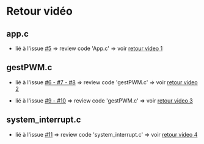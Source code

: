 # Retour vidéo 
## app.c 
- lié à l'issue [#5](https://github.com/NEZIRITau/TP1_PWM_AD_TAN_GIT/issues/5) => review code 'App.c' => voir [retour video 1](https://www.swisstransfer.com/d/7e70bc30-3c48-4a05-a816-607de758dbb2)

## gestPWM.c 
- lié à l'issue [#6 - #7 - #8](https://github.com/NEZIRITau/TP1_PWM_AD_TAN_GIT/issues/8) => review code 'gestPWM.c' => voir [retour video 2](https://www.swisstransfer.com/d/ec31e7e6-9018-4bdc-9e4a-87f6fbfdc946)

- lié à l'issue [#9 - #10](https://github.com/NEZIRITau/TP1_PWM_AD_TAN_GIT/issues/10) => review code 'gestPWM.c' => voir [retour video 3](https://www.swisstransfer.com/d/c7f5c2a5-e2fc-4425-a7d1-de3774cde7ef)

## system_interrupt.c
- lié à l'issue [#11](https://github.com/NEZIRITau/TP1_PWM_AD_TAN_GIT/issues/11) => review code 'system_interrupt.c' => voir [retour video 4](https://www.swisstransfer.com/d/33a9f2ea-9293-41ee-8711-8ed2408bee35)
